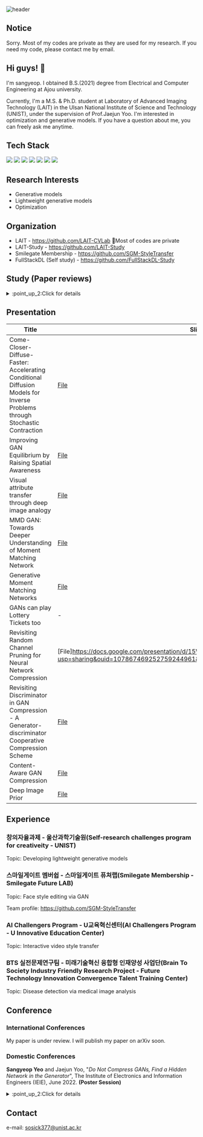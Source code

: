 ![header](https://capsule-render.vercel.app/api?type=rect&color=D3D3D3&height=150&section=header&text=Hello!%20this%20is%20my%20portfolio&fontSize=60&rotate=0&fontAlign=50&fontAlignY=50&descSize=25&descAlign=70&descAlignY=10)

## Notice
Sorry. Most of my codes are private as they are used for my research. If you need my code, please contact me by email.

## Hi guys! 👋
I'm sangyeop. I obtained B.S.(2021) degree from Electrical and Computer Engineering at Ajou university.

Currently, I'm a M.S. & Ph.D. student at Laboratory of Advanced Imaging Technology (LAIT) in the Ulsan National Institute of Science and Technology (UNIST), under the supervision of Prof.Jaejun Yoo. I'm interested in optimization and generative models. If you have a question about me, you can freely ask me anytime.

## Tech Stack
<img src="https://img.shields.io/badge/Python-3776AB?style=flat-square&logo=python&logoColor=white"/> <img src="https://img.shields.io/badge/C%20(programming%20language)-A8B9CC?style=flat-square&logo=c&logoColor=white"/> <img src="https://img.shields.io/badge/PyTorch-EE4C2C?style=flat-square&logo=pytorch&logoColor=white"/> <img src="https://img.shields.io/badge/Docker-2496ED?style=flat-square&logo=docker&logoColor=white"/> <img src="https://img.shields.io/badge/Visual%20Studio%20Code-007ACC?style=flat-square&logo=visualstudiocode&logoColor=white"/> <img src="https://img.shields.io/badge/Jupyter-F37626?style=flat-square&logo=jupyter&logoColor=white"/> <img src="https://img.shields.io/badge/Anaconda-44A833?style=flat-square&logo=anaconda&logoColor=white"/>


## Research Interests
* Generative models
* Lightweight generative models
* Optimization

## Organization
* LAIT - https://github.com/LAIT-CVLab  🤔Most of codes are private
* LAIT-Study - https://github.com/LAIT-Study
* Smilegate Membership - https://github.com/SGM-StyleTransfer
* FullStackDL (Self study) - https://github.com/FullStackDL-Study

## Study (Paper reviews)
<details>
<summary>:point_up_2:Click for details</summary>
<div markdown="1">

안녕

</div>
</details>

## Presentation
|Title|Slide|Video|
|------|---|---|
|Come-Closer-Diffuse-Faster: Accelerating Conditional Diffusion Models for Inverse Problems through Stochastic Contraction|[File](https://docs.google.com/presentation/d/15cMU656TrXvlJeF1BamSmH4KPbd7a317/edit?usp=sharing&ouid=103870560005201081411&rtpof=true&sd=true)|[Link](https://www.youtube.com/watch?v=HJ0AHZuGSZI)|
|Improving GAN Equilibrium by Raising Spatial Awareness|[File](https://docs.google.com/presentation/d/1tAv0hbFKUjlvUxapkS8TH3gcnM3f68fl/edit?usp=sharing&ouid=107867469252759244961&rtpof=true&sd=true)|추가예정|
|Visual attribute transfer through deep image analogy|[File](https://docs.google.com/presentation/d/1NtUOSyo9Sruncl6FB0MPqfmcK6PgAn6q/edit?usp=sharing&ouid=107867469252759244961&rtpof=true&sd=true)|Private|
|MMD GAN: Towards Deeper Understanding of Moment Matching Network|[File](https://docs.google.com/presentation/d/12V0VHQxSAKsgfluVbk8GaNm-CgtmHHGv/edit?usp=sharing&ouid=107867469252759244961&rtpof=true&sd=true)|Private|
|Generative Moment Matching Networks|[File](https://docs.google.com/presentation/d/18ZVvnGpKsSURdo_UuNOppKr2x5YD8fgH/edit?usp=sharing&ouid=107867469252759244961&rtpof=true&sd=true)|Private|
|GANs can play Lottery Tickets too|-|Private|
|Revisiting Random Channel Pruning for Neural Network Compression|[File]https://docs.google.com/presentation/d/15WkNHDOLQ1ZHq6zn9qG0opNqdeUnPQ6U/edit?usp=sharing&ouid=107867469252759244961&rtpof=true&sd=true)|Private|
|Revisiting Discriminator in GAN Compression - A Generator-discriminator Cooperative Compression Scheme|[File](https://docs.google.com/presentation/d/1x9hfJaC4HUVcEG6ucCEsAMlzo1qLSI8y/edit?usp=sharing&ouid=107867469252759244961&rtpof=true&sd=true)|-|
|Content-Aware GAN Compression|[File](https://docs.google.com/presentation/d/10OSjX5MaLDabxmK5YPFCeUZjf4vXubXr/edit?usp=sharing&ouid=107867469252759244961&rtpof=true&sd=true)|-|
|Deep Image Prior|[File](https://docs.google.com/presentation/d/196asIhtbejvRo9pMeOBSfLyz6uzfDtQe/edit?usp=sharing&ouid=107867469252759244961&rtpof=true&sd=true)|-|

## Experience
### 창의자율과제 - 울산과학기술원(Self-research challenges program for creativeity - UNIST)
Topic: Developing lightweight generative models

### 스마일게이트 멤버쉽 - 스마일게이트 퓨쳐랩(Smilegate Membership - Smilegate Future LAB)
Topic: Face style editing via GAN 

Team profile: https://github.com/SGM-StyleTransfer

### AI Challengers Program - U교육혁신센터(AI Challengers Program - U Innovative Education Center)
Topic: Interactive video style transfer

### BTS 실전문제연구팀 - 미래기술혁신 융합형 인재양성 사업단(Brain To Society Industry Friendly Research Project - Future Technology Innovation Convergence Talent Training Center)
Topic: Disease detection via medical image analysis

## Conference
### International Conferences
My paper is under review. I will publish my paper on arXiv soon.


### Domestic Conferences
**Sangyeop Yeo** and Jaejun Yoo, "_Do Not Compress GANs, Find a Hidden Network in the Generator_", The Institute of Electronics and Information Engineers (IEIE), June 2022. **(Poster Session)**
<details>
<summary>:point_up_2:Click for details</summary>
<div markdown="1">

![image](https://user-images.githubusercontent.com/84113554/193573093-add15e6a-6d9b-4c37-9869-ae39a809fade.png)

</div>
</details>



## Contact
e-mail: sosick377@unist.ac.kr

<!--
**Sang-Yeop-Yeo/Sang-Yeop-Yeo** is a ✨ _special_ ✨ repository because its `README.md` (this file) appears on your GitHub profile.

Here are some ideas to get you started:

- 🔭 I’m currently working on ...
- 🌱 I’m currently learning ...
- 👯 I’m looking to collaborate on ...
- 🤔 I’m looking for help with ...
- 💬 Ask me about ...
- 📫 How to reach me: ...
- 😄 Pronouns: ...
- ⚡ Fun fact: ...
-->

